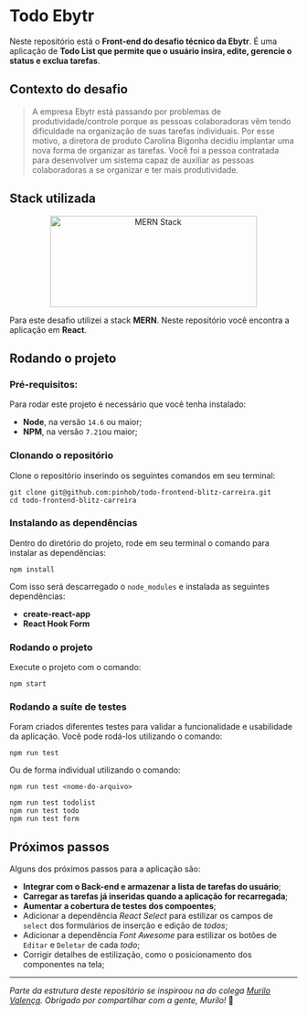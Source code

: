 # Todo Ebytr

Neste repositório está o **Front-end do desafio técnico da Ebytr**. É uma aplicação de **Todo List que permite que o usuário insira, edite, gerencie o status e exclua tarefas**.

## Contexto do desafio
> A empresa Ebytr está passando por problemas de produtividade/controle porque as pessoas colaboradoras vêm tendo dificuldade na organização de suas tarefas individuais. Por esse motivo, a diretora de produto Carolina Bigonha decidiu implantar uma nova forma de organizar as tarefas. Você foi a pessoa contratada para desenvolver um sistema capaz de auxiliar as pessoas colaboradoras a se organizar e ter mais produtividade.

## Stack utilizada
<p align="center">
  <img alt="MERN Stack" align="center" width="362" height="160" src="https://user-images.githubusercontent.com/20286747/154488744-6248dda0-e602-4291-97b8-b2682db9c9a2.jpeg">
</p>


Para este desafio utilizei a stack **MERN**. Neste repositório você encontra a aplicação em **React**.

## Rodando o projeto
### Pré-requisitos: 

Para rodar este projeto é necessário que você tenha instalado:
* **Node**, na versão `14.6` ou maior;
* **NPM**, na versão `7.21`ou maior;

### Clonando o repositório

Clone o repositório inserindo os seguintes comandos em seu terminal: 
```
git clone git@github.com:pinhob/todo-frontend-blitz-carreira.git
cd todo-frontend-blitz-carreira
```
### Instalando as dependências
Dentro do diretório do projeto, rode em seu terminal o comando para instalar as dependências: 
```
npm install
```
Com isso será descarregado o `node_modules` e instalada as seguintes dependências:
* **create-react-app**
* **React Hook Form**

### Rodando o projeto
Execute o projeto com o comando:
```
npm start
```
### Rodando a suíte de testes
Foram criados diferentes testes para validar a funcionalidade e usabilidade da aplicação. Você pode rodá-los utilizando o comando:

```
npm run test
```
Ou de forma individual utilizando o comando:
```
npm run test <nome-do-arquivo>

npm run test todolist
npm run test todo
npm run test form
```

## Próximos passos
Alguns dos próximos passos para a aplicação são:
* **Integrar com o Back-end e armazenar a lista de tarefas do usuário**;
* **Carregar as tarefas já inseridas quando a aplicação for recarregada**;
* **Aumentar a cobertura de testes dos compoentes**;
* Adicionar a dependência *React Select* para estilizar os campos de `select` dos formulários de inserção e edição de _todos_;
* Adicionar a dependência *Font Awesome* para estilizar os botões de `Editar` e `Deletar` de cada _todo_;
* Corrigir detalhes de estilização, como o posicionamento dos componentes na tela;

---
_Parte da estrutura deste repositório se inspiroou na do colega [Murilo Valença](https://github.com/murilorsv14/Desafio-Tecnico-Ebytr). Obrigado por compartilhar com a gente, Murilo!_ :rocket:
